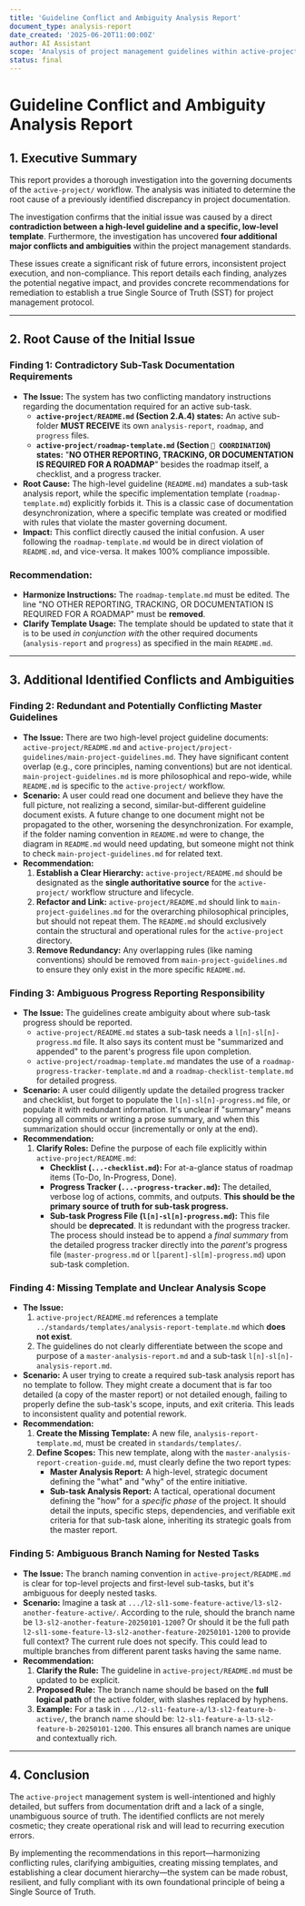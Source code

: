 ```yaml
---
title: 'Guideline Conflict and Ambiguity Analysis Report'
document_type: analysis-report
date_created: '2025-06-20T11:00:00Z'
author: AI Assistant
scope: 'Analysis of project management guidelines within active-project/ for conflicts and ambiguities'
status: final
---
```


# Guideline Conflict and Ambiguity Analysis Report

## 1. Executive Summary

This report provides a thorough investigation into the governing documents of the `active-project/` workflow. The analysis was initiated to determine the root cause of a previously identified discrepancy in project documentation.

The investigation confirms that the initial issue was caused by a direct **contradiction between a high-level guideline and a specific, low-level template**. Furthermore, the investigation has uncovered **four additional major conflicts and ambiguities** within the project management standards.

These issues create a significant risk of future errors, inconsistent project execution, and non-compliance. This report details each finding, analyzes the potential negative impact, and provides concrete recommendations for remediation to establish a true Single Source of Truth (SST) for project management protocol.

---

## 2. Root Cause of the Initial Issue

### Finding 1: Contradictory Sub-Task Documentation Requirements

*   **The Issue:** The system has two conflicting mandatory instructions regarding the documentation required for an active sub-task.
    *   **`active-project/README.md` (Section 2.A.4) states:** An active sub-folder **MUST RECEIVE** its own `analysis-report`, `roadmap`, and `progress` files.
    *   **`active-project/roadmap-template.md` (Section `🚦 COORDINATION`) states:** "**NO OTHER REPORTING, TRACKING, OR DOCUMENTATION IS REQUIRED FOR A ROADMAP**" besides the roadmap itself, a checklist, and a progress tracker.
*   **Root Cause:** The high-level guideline (`README.md`) mandates a sub-task analysis report, while the specific implementation template (`roadmap-template.md`) explicitly forbids it. This is a classic case of documentation desynchronization, where a specific template was created or modified with rules that violate the master governing document.
*   **Impact:** This conflict directly caused the initial confusion. A user following the `roadmap-template.md` would be in direct violation of `README.md`, and vice-versa. It makes 100% compliance impossible.

### Recommendation:

*   **Harmonize Instructions:** The `roadmap-template.md` must be edited. The line "NO OTHER REPORTING, TRACKING, OR DOCUMENTATION IS REQUIRED FOR A ROADMAP" must be **removed**.
*   **Clarify Template Usage:** The template should be updated to state that it is to be used *in conjunction with* the other required documents (`analysis-report` and `progress`) as specified in the main `README.md`.

---

## 3. Additional Identified Conflicts and Ambiguities

### Finding 2: Redundant and Potentially Conflicting Master Guidelines

*   **The Issue:** There are two high-level project guideline documents: `active-project/README.md` and `active-project/project-guidelines/main-project-guidelines.md`. They have significant content overlap (e.g., core principles, naming conventions) but are not identical. `main-project-guidelines.md` is more philosophical and repo-wide, while `README.md` is specific to the `active-project/` workflow.
*   **Scenario:** A user could read one document and believe they have the full picture, not realizing a second, similar-but-different guideline document exists. A future change to one document might not be propagated to the other, worsening the desynchronization. For example, if the folder naming convention in `README.md` were to change, the diagram in `README.md` would need updating, but someone might not think to check `main-project-guidelines.md` for related text.
*   **Recommendation:**
    1.  **Establish a Clear Hierarchy:** `active-project/README.md` should be designated as the **single authoritative source** for the `active-project/` workflow structure and lifecycle.
    2.  **Refactor and Link:** `active-project/README.md` should link to `main-project-guidelines.md` for the overarching philosophical principles, but should not repeat them. The `README.md` should exclusively contain the structural and operational rules for the `active-project` directory.
    3.  **Remove Redundancy:** Any overlapping rules (like naming conventions) should be removed from `main-project-guidelines.md` to ensure they only exist in the more specific `README.md`.

### Finding 3: Ambiguous Progress Reporting Responsibility

*   **The Issue:** The guidelines create ambiguity about where sub-task progress should be reported.
    *   `active-project/README.md` states a sub-task needs a `l[n]-sl[n]-progress.md` file. It also says its content must be "summarized and appended" to the parent's progress file upon completion.
    *   `active-project/roadmap-template.md` mandates the use of a `roadmap-progress-tracker-template.md` and a `roadmap-checklist-template.md` for detailed progress.
*   **Scenario:** A user could diligently update the detailed progress tracker and checklist, but forget to populate the `l[n]-sl[n]-progress.md` file, or populate it with redundant information. It's unclear if "summary" means copying all commits or writing a prose summary, and when this summarization should occur (incrementally or only at the end).
*   **Recommendation:**
    1.  **Clarify Roles:** Define the purpose of each file explicitly within `active-project/README.md`:
        *   **Checklist (`...-checklist.md`):** For at-a-glance status of roadmap items (To-Do, In-Progress, Done).
        *   **Progress Tracker (`...-progress-tracker.md`):** The detailed, verbose log of actions, commits, and outputs. **This should be the primary source of truth for sub-task progress.**
        *   **Sub-task Progress File (`l[n]-sl[n]-progress.md`):** This file should be **deprecated**. It is redundant with the progress tracker. The process should instead be to append a *final summary* from the detailed progress tracker directly into the *parent's* progress file (`master-progress.md` or `l[parent]-sl[m]-progress.md`) upon sub-task completion.

### Finding 4: Missing Template and Unclear Analysis Scope

*   **The Issue:**
    1.  `active-project/README.md` references a template `../standards/templates/analysis-report-template.md` which **does not exist**.
    2.  The guidelines do not clearly differentiate between the scope and purpose of a `master-analysis-report.md` and a sub-task `l[n]-sl[n]-analysis-report.md`.
*   **Scenario:** A user trying to create a required sub-task analysis report has no template to follow. They might create a document that is far too detailed (a copy of the master report) or not detailed enough, failing to properly define the sub-task's scope, inputs, and exit criteria. This leads to inconsistent quality and potential rework.
*   **Recommendation:**
    1.  **Create the Missing Template:** A new file, `analysis-report-template.md`, must be created in `standards/templates/`.
    2.  **Define Scopes:** This new template, along with the `master-analysis-report-creation-guide.md`, must clearly define the two report types:
        *   **Master Analysis Report:** A high-level, strategic document defining the "what" and "why" of the entire initiative.
        *   **Sub-task Analysis Report:** A tactical, operational document defining the "how" for a *specific phase* of the project. It should detail the inputs, specific steps, dependencies, and verifiable exit criteria for that sub-task alone, inheriting its strategic goals from the master report.

### Finding 5: Ambiguous Branch Naming for Nested Tasks

*   **The Issue:** The branch naming convention in `active-project/README.md` is clear for top-level projects and first-level sub-tasks, but it's ambiguous for deeply nested tasks.
*   **Scenario:** Imagine a task at `.../l2-sl1-some-feature-active/l3-sl2-another-feature-active/`. According to the rule, should the branch name be `l3-sl2-another-feature-20250101-1200`? Or should it be the full path `l2-sl1-some-feature-l3-sl2-another-feature-20250101-1200` to provide full context? The current rule does not specify. This could lead to multiple branches from different parent tasks having the same name.
*   **Recommendation:**
    1.  **Clarify the Rule:** The guideline in `active-project/README.md` must be updated to be explicit.
    2.  **Proposed Rule:** The branch name should be based on the **full logical path** of the active folder, with slashes replaced by hyphens.
    3.  **Example:** For a task in `.../l2-sl1-feature-a/l3-sl2-feature-b-active/`, the branch name should be: `l2-sl1-feature-a-l3-sl2-feature-b-20250101-1200`. This ensures all branch names are unique and contextually rich.

---

## 4. Conclusion

The `active-project` management system is well-intentioned and highly detailed, but suffers from documentation drift and a lack of a single, unambiguous source of truth. The identified conflicts are not merely cosmetic; they create operational risk and will lead to recurring execution errors.

By implementing the recommendations in this report—harmonizing conflicting rules, clarifying ambiguities, creating missing templates, and establishing a clear document hierarchy—the system can be made robust, resilient, and fully compliant with its own foundational principle of being a Single Source of Truth. 